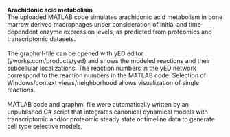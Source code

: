 <b>Arachidonic acid metabolism</b><br>
The uploaded MATLAB code simulates arachidonic acid metabolism in bone marrow derived macrophages under consideration of initial and time-dependent enzyme expression levels, as predicted from proteomics and transcriptomic datasets.<br>
<br>
The graphml-file can be opened with yED editor (yworks.com/products/yed) and shows the modeled reactions and their subcellular localizations. The reaction numbers in the yED network correspond to the reaction numbers in the MATLAB code. Selection of Windows/context views/neighborhood allows visualization of single reactions.<br>
<br>
MATLAB code and graphml file were automatically written by an unpublished C# script that integrates canonical dynamical models with transcriptomic and/or proteomic steady state or timeline data to generate cell type selective models.<br>
